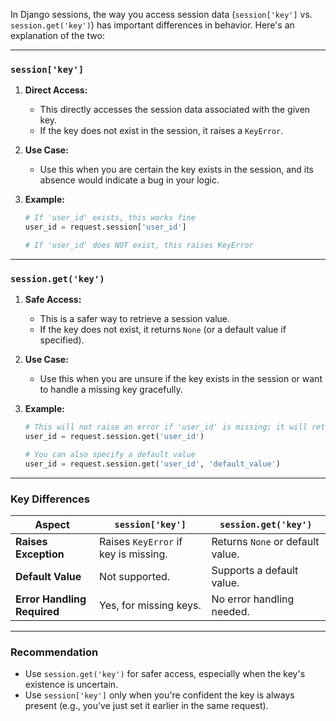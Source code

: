 In Django sessions, the way you access session data (`session['key']` vs. `session.get('key')`) has important differences in behavior. Here's an explanation of the two:

---

### **`session['key']`**

1. **Direct Access:**
   - This directly accesses the session data associated with the given key.
   - If the key does not exist in the session, it raises a `KeyError`.

2. **Use Case:**
   - Use this when you are certain the key exists in the session, and its absence would indicate a bug in your logic.

3. **Example:**
   ```python
   # If 'user_id' exists, this works fine
   user_id = request.session['user_id']
   
   # If 'user_id' does NOT exist, this raises KeyError
   ```

---

### **`session.get('key')`**

1. **Safe Access:**
   - This is a safer way to retrieve a session value.
   - If the key does not exist, it returns `None` (or a default value if specified).

2. **Use Case:**
   - Use this when you are unsure if the key exists in the session or want to handle a missing key gracefully.

3. **Example:**
   ```python
   # This will not raise an error if 'user_id' is missing; it will return None
   user_id = request.session.get('user_id')
   
   # You can also specify a default value
   user_id = request.session.get('user_id', 'default_value')
   ```

---

### **Key Differences**

| **Aspect**                  | **`session['key']`**           | **`session.get('key')`**          |
|-----------------------------|-------------------------------|-----------------------------------|
| **Raises Exception**         | Raises `KeyError` if key is missing. | Returns `None` or default value. |
| **Default Value**            | Not supported.               | Supports a default value.        |
| **Error Handling Required**  | Yes, for missing keys.       | No error handling needed.        |

---

### **Recommendation**
- Use `session.get('key')` for safer access, especially when the key's existence is uncertain.
- Use `session['key']` only when you're confident the key is always present (e.g., you've just set it earlier in the same request).